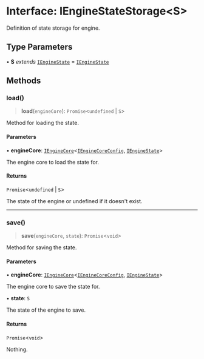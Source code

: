 # Interface: IEngineStateStorage\<S\>

Definition of state storage for engine.

## Type Parameters

• **S** *extends* [`IEngineState`](IEngineState.md) = [`IEngineState`](IEngineState.md)

## Methods

### load()

> **load**(`engineCore`): `Promise`\<`undefined` \| `S`\>

Method for loading the state.

#### Parameters

• **engineCore**: [`IEngineCore`](IEngineCore.md)\<[`IEngineCoreConfig`](IEngineCoreConfig.md), [`IEngineState`](IEngineState.md)\>

The engine core to load the state for.

#### Returns

`Promise`\<`undefined` \| `S`\>

The state of the engine or undefined if it doesn't exist.

***

### save()

> **save**(`engineCore`, `state`): `Promise`\<`void`\>

Method for saving the state.

#### Parameters

• **engineCore**: [`IEngineCore`](IEngineCore.md)\<[`IEngineCoreConfig`](IEngineCoreConfig.md), [`IEngineState`](IEngineState.md)\>

The engine core to save the state for.

• **state**: `S`

The state of the engine to save.

#### Returns

`Promise`\<`void`\>

Nothing.
